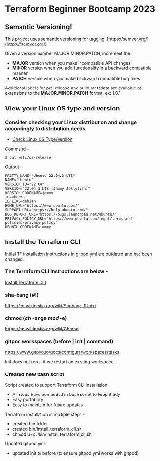 # Terraform Beginner Bootcamp 2023

## Semantic Versioning!
This project uses semantic versioning for tagging.
[https://semver.org/](https://semver.org/)

Given a version number MAJOR.MINOR.PATCH, increment the:

- **MAJOR** version when you make incompatible API changes
- **MINOR** version when you add functionality in a backward compatible manner
- **PATCH** version when you make backward compatible bug fixes

Additional labels for pre-release and build metadata are available as extensions to the **MAJOR.MINOR.PATCH** format, ex: 1.0.1

## View your Linux OS type and version
### Consider checking your Linux distribution and change accordingly to distribution needs
- [Check Linux OS Type/Version](https://www.cyberciti.biz/faq/how-to-check-os-version-in-linux-command-line/)

Command -
```
$ cat /etc/os-release
```
Output -
```
PRETTY_NAME="Ubuntu 22.04.3 LTS"
NAME="Ubuntu"
VERSION_ID="22.04"
VERSION="22.04.3 LTS (Jammy Jellyfish)"
VERSION_CODENAME=jammy
ID=ubuntu
ID_LIKE=debian
HOME_URL="https://www.ubuntu.com/"
SUPPORT_URL="https://help.ubuntu.com/"
BUG_REPORT_URL="https://bugs.launchpad.net/ubuntu/"
PRIVACY_POLICY_URL="https://www.ubuntu.com/legal/terms-and-policies/privacy-policy"
UBUNTU_CODENAME=jammy
```
## Install the Terraform CLI
Initial TF installation instructions in gitpod.yml are outdated and has been changed.
### The Terraform CLI instructions are below -
[Install Terraform CLI](https://developer.hashicorp.com/terraform/tutorials/aws-get-started/install-cli)

### sha-bang (#!)
https://en.wikipedia.org/wiki/Shebang_(Unix)

### chmod (_ch_ -ange _mod_ -e)
https://en.wikipedia.org/wiki/Chmod

### gitpod workspaces (before | init | command)
https://www.gitpod.io/docs/configure/workspaces/tasks

Init does not rerun if we restart an existing workspace.

### Created new bash script
Script created to support Terraform CLI installation. 
- All steps have ben added in bash script to keep it tidy
- Easy portability
- Easy to maintain for future updates

Terraform installation is multiple steps -
- created bin folder
- created bin/install_terraform_cli.sh
- chmod u+x ./bin/install_terraform_cli.sh

Updated gitpod.yml
- updated init to before (to ensure gitpod.yml works with gitpod)


